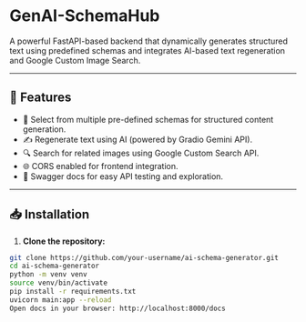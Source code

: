 # GenAI-SchemaHub

A powerful FastAPI-based backend that dynamically generates structured text using predefined schemas and integrates AI-based text regeneration and Google Custom Image Search.

---

## 🚀 Features

- 🔧 Select from multiple pre-defined schemas for structured content generation.
- ✍️ Regenerate text using AI (powered by Gradio Gemini API).
- 🔍 Search for related images using Google Custom Search API.
- 🌐 CORS enabled for frontend integration.
- 📄 Swagger docs for easy API testing and exploration.

---

## 📥 Installation

1. **Clone the repository:**

```bash
git clone https://github.com/your-username/ai-schema-generator.git
cd ai-schema-generator
python -m venv venv
source venv/bin/activate
pip install -r requirements.txt
uvicorn main:app --reload
Open docs in your browser: http://localhost:8000/docs
